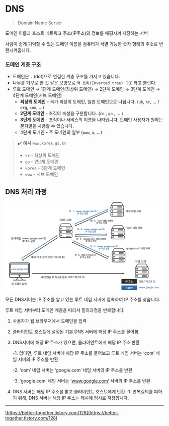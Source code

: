# DNS
> Domain Name Server
> 

도메인 이름과 호스트 네트워크 주소(IP주소)의 정보를 매핑시켜 저장하는 서버

사람이 쉽게 기억할 수 있는 도메인 이름을 컴퓨터가 식별 가능한 숫자 형태의 주소로 변환시켜줍니다.

### 도메인 계층 구조

- 도메인은 `.` (dot)으로 연결한 계층 구조를 가지고 있습니다.
- 나무를 거꾸로 한 것 같은 모양으로 `역 트리(Inverted tree) 구조` 라고 불린다.
- 루트 도메인 → 1단계 도메인(최상위 도메인) → 2단계 도메인 → 3단계 도메인 → 4단계 도메인(서브 도메인)
    - **최상위 도메인** - 국가 최상위 도메인, 일반 도메인으로 나뉩니다. (`uk`, `kr`, ... / `org`, `com`, ...)
    - **2단계 도메인** - 조직의 속성을 구분합니다. (`co` , `go` , ... )
    - **3단계 도메인** - 조직이나 서비스의 이름을 나타냅니다. 도메인 사용자가 원하는 문자열을 사용할 수 있습니다.
    - 4단계 도메인 - 주 도메인의 일부 (`www`, `m`, ...)
    

> ✔️ **예시** `www.korea.go.kr` 
>
> - `kr` - 최상위 도메인
> - `go` - 2단계 도메인
> - `korea` - 3단계 도메인
> - `www` - 서브 도메인

## DNS 처리 과정

<p align="center">
  <img src="https://github.com/triflingness/CSnCT-Study/blob/main/Network/imgs/DNS.png">
</p>

모든 DNS서버는 IP 주소를 알고 있는 루트 네임 서버에 접속하여 IP 주소를 찾습니다.

루트 네임 서버부터 도메인 계층을 따라서 질의과정을 반복합니다.

1. 사용자가 웹 브라우저에서 도메인을 입력
2. 클라이언트 호스트에 설정된 기본 DNS 서버에 해당 IP 주소를 물어봄
3. DNS서버에 해당 IP 주소가 있으면, 클라이언트에게 해당 IP 주소 반환
    
    -1. 없다면, 루트 네임 서버에 해당 IP 주소를 물어보고 루트 네임 서버는 ‘com’ 네임 서버의 IP 주소를 반환
    
    -2. ‘com’ 네임 서버는 ‘google.com’ 네임 서버의 IP 주소를 반환
    
    -3. ‘google.com’ 네임 서버는 ‘www.google.com’ 서버의 IP 주소를 반환
    
4. DNS 서버는 해당 IP 주소를 받고 클라이언트 호스트에게 반환
    -1. 반복질의를 피하기 위해, DNS 서버는 해당 IP 주소는 캐시에 임시로 저장합니다.

---

[https://better-together.tistory.com/128](https://better-together.tistory.com/128)
